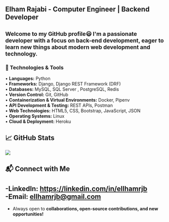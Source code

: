 ## Elham Rajabi - Computer Engineer | Backend Developer

<sub>Welcome to my GitHub profile😃 I'm a passionate developer with a focus on back-end development, eager to learn new things about modern web development and technology.</sub>
---
### **🔧 Technologies & Tools**  
• **Languages:** Python  
• **Frameworks:** Django, Django REST Framework (DRF)  
• **Databases:** MySQL, SQL Server , PostgreSQL, Redis  
• **Version Control:** Git, GitHub  
• **Containerization & Virtual Environments:** Docker, Pipenv  
• **API Development & Testing:** REST APIs, Postman  
• **Web Technologies:** HTML5, CSS, Bootstrap, JavaScript, JSON  
• **Operating Systems:** Linux  
• **Cloud & Deployment:** Heroku  

## 📈 GitHub Stats
<p>
  <img src="https://streak-stats.demolab.com?user=ellhamrjb&theme=radical" >
</p>
 


## 📬 Connect with Me  

-**LinkedIn:** https://linkedin.com/in/ellhamrjb  
-**Email:** ellhamrjb@gmail.com
---
* Always open to **collaborations, open-source contributions, and new opportunities!**
